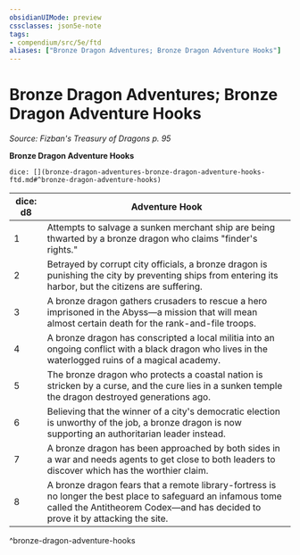 ```yaml
---
obsidianUIMode: preview
cssclasses: json5e-note
tags:
- compendium/src/5e/ftd
aliases: ["Bronze Dragon Adventures; Bronze Dragon Adventure Hooks"]
---
```

# Bronze Dragon Adventures; Bronze Dragon Adventure Hooks
*Source: Fizban's Treasury of Dragons p. 95* 

**Bronze Dragon Adventure Hooks**

`dice: [](bronze-dragon-adventures-bronze-dragon-adventure-hooks-ftd.md#^bronze-dragon-adventure-hooks)`

| dice: d8 | Adventure Hook |
|----------|----------------|
| 1 | Attempts to salvage a sunken merchant ship are being thwarted by a bronze dragon who claims "finder's rights." |
| 2 | Betrayed by corrupt city officials, a bronze dragon is punishing the city by preventing ships from entering its harbor, but the citizens are suffering. |
| 3 | A bronze dragon gathers crusaders to rescue a hero imprisoned in the Abyss—a mission that will mean almost certain death for the rank-and-file troops. |
| 4 | A bronze dragon has conscripted a local militia into an ongoing conflict with a black dragon who lives in the waterlogged ruins of a magical academy. |
| 5 | The bronze dragon who protects a coastal nation is stricken by a curse, and the cure lies in a sunken temple the dragon destroyed generations ago. |
| 6 | Believing that the winner of a city's democratic election is unworthy of the job, a bronze dragon is now supporting an authoritarian leader instead. |
| 7 | A bronze dragon has been approached by both sides in a war and needs agents to get close to both leaders to discover which has the worthier claim. |
| 8 | A bronze dragon fears that a remote library-fortress is no longer the best place to safeguard an infamous tome called the Antitheorem Codex—and has decided to prove it by attacking the site. |
^bronze-dragon-adventure-hooks
